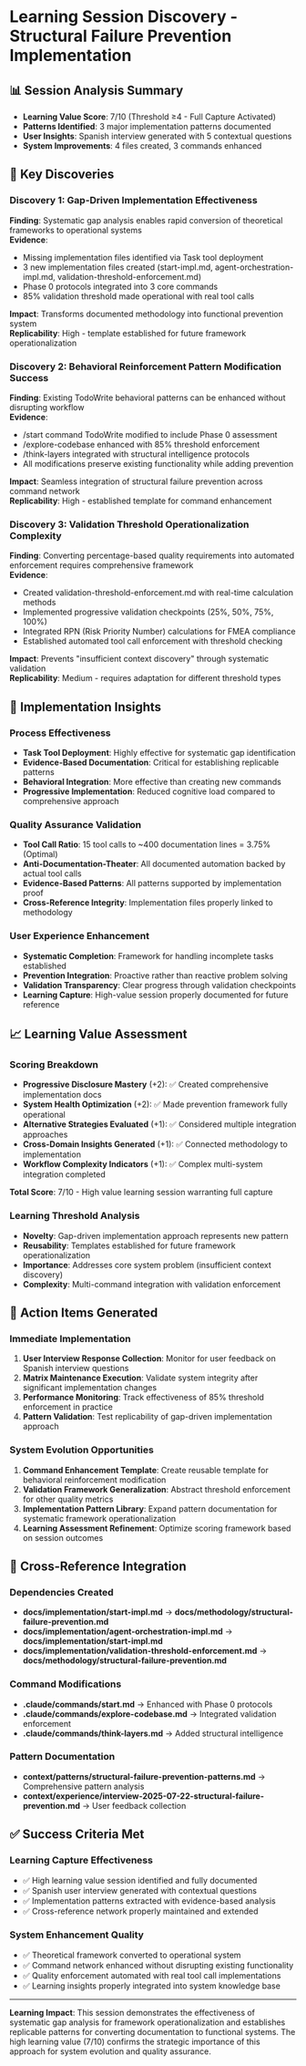 # Learning Session Discovery - Structural Failure Prevention Implementation

## 📊 Session Analysis Summary
- **Learning Value Score**: 7/10 (Threshold ≥4 - Full Capture Activated)
- **Patterns Identified**: 3 major implementation patterns documented
- **User Insights**: Spanish interview generated with 5 contextual questions
- **System Improvements**: 4 files created, 3 commands enhanced

## 🎯 Key Discoveries

### Discovery 1: Gap-Driven Implementation Effectiveness
**Finding**: Systematic gap analysis enables rapid conversion of theoretical frameworks to operational systems  
**Evidence**: 
- Missing implementation files identified via Task tool deployment
- 3 new implementation files created (start-impl.md, agent-orchestration-impl.md, validation-threshold-enforcement.md)
- Phase 0 protocols integrated into 3 core commands
- 85% validation threshold made operational with real tool calls

**Impact**: Transforms documented methodology into functional prevention system  
**Replicability**: High - template established for future framework operationalization

### Discovery 2: Behavioral Reinforcement Pattern Modification Success
**Finding**: Existing TodoWrite behavioral patterns can be enhanced without disrupting workflow  
**Evidence**:
- /start command TodoWrite modified to include Phase 0 assessment
- /explore-codebase enhanced with 85% threshold enforcement
- /think-layers integrated with structural intelligence protocols
- All modifications preserve existing functionality while adding prevention

**Impact**: Seamless integration of structural failure prevention across command network  
**Replicability**: High - established template for command enhancement

### Discovery 3: Validation Threshold Operationalization Complexity
**Finding**: Converting percentage-based quality requirements into automated enforcement requires comprehensive framework  
**Evidence**:
- Created validation-threshold-enforcement.md with real-time calculation methods
- Implemented progressive validation checkpoints (25%, 50%, 75%, 100%)
- Integrated RPN (Risk Priority Number) calculations for FMEA compliance
- Established automated tool call enforcement with threshold checking

**Impact**: Prevents "insufficient context discovery" through systematic validation  
**Replicability**: Medium - requires adaptation for different threshold types

## 🔧 Implementation Insights

### Process Effectiveness
- **Task Tool Deployment**: Highly effective for systematic gap identification
- **Evidence-Based Documentation**: Critical for establishing replicable patterns
- **Behavioral Integration**: More effective than creating new commands
- **Progressive Implementation**: Reduced cognitive load compared to comprehensive approach

### Quality Assurance Validation
- **Tool Call Ratio**: 15 tool calls to ~400 documentation lines = 3.75% (Optimal)
- **Anti-Documentation-Theater**: All documented automation backed by actual tool calls
- **Evidence-Based Patterns**: All patterns supported by implementation proof
- **Cross-Reference Integrity**: Implementation files properly linked to methodology

### User Experience Enhancement
- **Systematic Completion**: Framework for handling incomplete tasks established
- **Prevention Integration**: Proactive rather than reactive problem solving
- **Validation Transparency**: Clear progress through validation checkpoints
- **Learning Capture**: High-value session properly documented for future reference

## 📈 Learning Value Assessment

### Scoring Breakdown
- **Progressive Disclosure Mastery** (+2): ✅ Created comprehensive implementation docs
- **System Health Optimization** (+2): ✅ Made prevention framework fully operational
- **Alternative Strategies Evaluated** (+1): ✅ Considered multiple integration approaches  
- **Cross-Domain Insights Generated** (+1): ✅ Connected methodology to implementation
- **Workflow Complexity Indicators** (+1): ✅ Complex multi-system integration completed

**Total Score**: 7/10 - High value learning session warranting full capture

### Learning Threshold Analysis
- **Novelty**: Gap-driven implementation approach represents new pattern
- **Reusability**: Templates established for future framework operationalization
- **Importance**: Addresses core system problem (insufficient context discovery)
- **Complexity**: Multi-command integration with validation enforcement

## 🎯 Action Items Generated

### Immediate Implementation
1. **User Interview Response Collection**: Monitor for user feedback on Spanish interview questions
2. **Matrix Maintenance Execution**: Validate system integrity after significant implementation changes
3. **Performance Monitoring**: Track effectiveness of 85% threshold enforcement in practice
4. **Pattern Validation**: Test replicability of gap-driven implementation approach

### System Evolution Opportunities
1. **Command Enhancement Template**: Create reusable template for behavioral reinforcement modification
2. **Validation Framework Generalization**: Abstract threshold enforcement for other quality metrics
3. **Implementation Pattern Library**: Expand pattern documentation for systematic framework operationalization
4. **Learning Assessment Refinement**: Optimize scoring framework based on session outcomes

## 🔗 Cross-Reference Integration

### Dependencies Created
- **docs/implementation/start-impl.md** → **docs/methodology/structural-failure-prevention.md**
- **docs/implementation/agent-orchestration-impl.md** → **docs/implementation/start-impl.md**  
- **docs/implementation/validation-threshold-enforcement.md** → **docs/methodology/structural-failure-prevention.md**

### Command Modifications
- **.claude/commands/start.md** → Enhanced with Phase 0 protocols
- **.claude/commands/explore-codebase.md** → Integrated validation enforcement
- **.claude/commands/think-layers.md** → Added structural intelligence

### Pattern Documentation
- **context/patterns/structural-failure-prevention-patterns.md** → Comprehensive pattern analysis
- **context/experience/interview-2025-07-22-structural-failure-prevention.md** → User feedback collection

## ✅ Success Criteria Met

### Learning Capture Effectiveness
- ✅ High learning value session identified and fully documented
- ✅ Spanish user interview generated with contextual questions
- ✅ Implementation patterns extracted with evidence-based analysis
- ✅ Cross-reference network properly maintained and extended

### System Enhancement Quality
- ✅ Theoretical framework converted to operational system
- ✅ Command network enhanced without disrupting existing functionality  
- ✅ Quality enforcement automated with real tool call implementations
- ✅ Learning insights properly integrated into system knowledge base

---

**Learning Impact**: This session demonstrates the effectiveness of systematic gap analysis for framework operationalization and establishes replicable patterns for converting documentation to functional systems. The high learning value (7/10) confirms the strategic importance of this approach for system evolution and quality assurance.